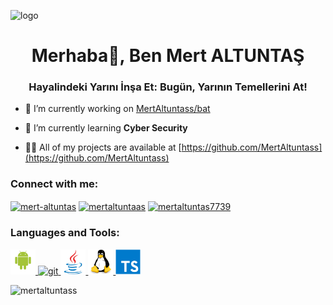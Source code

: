 ![logo](https://media.tenor.com/GfSX-u7VGM4AAAAC/coding.gif)
<h1 align="center">Merhaba👋, Ben Mert ALTUNTAŞ</h1>
<h3 align="center">Hayalindeki Yarını İnşa Et: Bugün, Yarının Temellerini At!</h3>

- 🔭 I’m currently working on [MertAltuntass/bat](https://github.com/MertAltuntass/bat)

- 🌱 I’m currently learning **Cyber Security**

- 👨‍💻 All of my projects are available at [https://github.com/MertAltuntass](https://github.com/MertAltuntass)

<h3 align="left">Connect with me:</h3>
<p align="left">
<a href="https://linkedin.com/in/mert-altuntas" target="blank"><img align="center" src="https://raw.githubusercontent.com/rahuldkjain/github-profile-readme-generator/master/src/images/icons/Social/linked-in-alt.svg" alt="mert-altuntas" height="30" width="40" /></a>
<a href="https://instagram.com/mertaltuntaas" target="blank"><img align="center" src="https://raw.githubusercontent.com/rahuldkjain/github-profile-readme-generator/master/src/images/icons/Social/instagram.svg" alt="mertaltuntaas" height="30" width="40" /></a>
<a href="https://www.youtube.com/@mertaltuntas7739" target="blank"><img align="center" src="https://raw.githubusercontent.com/rahuldkjain/github-profile-readme-generator/master/src/images/icons/Social/youtube.svg" alt="mertaltuntas7739" height="30" width="40" /></a>
</p>

<h3 align="left">Languages and Tools:</h3>
<p align="left"> <a href="https://developer.android.com" target="_blank" rel="noreferrer"> <img src="https://raw.githubusercontent.com/devicons/devicon/master/icons/android/android-original-wordmark.svg" alt="android" width="40" height="40"/> </a> <a href="https://git-scm.com/" target="_blank" rel="noreferrer"> <img src="https://www.vectorlogo.zone/logos/git-scm/git-scm-icon.svg" alt="git" width="40" height="40"/> </a> <a href="https://www.java.com" target="_blank" rel="noreferrer"> <img src="https://raw.githubusercontent.com/devicons/devicon/master/icons/java/java-original.svg" alt="java" width="40" height="40"/> </a> <a href="https://www.linux.org/" target="_blank" rel="noreferrer"> <img src="https://raw.githubusercontent.com/devicons/devicon/master/icons/linux/linux-original.svg" alt="linux" width="40" height="40"/> </a> <a href="https://www.typescriptlang.org/" target="_blank" rel="noreferrer"> <img src="https://raw.githubusercontent.com/devicons/devicon/master/icons/typescript/typescript-original.svg" alt="typescript" width="40" height="40"/> </a> </p>

<p><img align="left" src="https://github-readme-stats.vercel.app/api/top-langs?username=mertaltuntass&show_icons=true&locale=en&layout=compact" alt="mertaltuntass" /></p>



